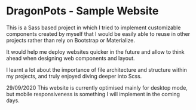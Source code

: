 # DragonPots - Sample Website

This is a Sass based project in which I tried to implement customizable components created by myself that I would be easily able to reuse in other projects rather than rely on Bootstrap or Materialize.

It would help me deploy websites quicker in the future and allow to think ahead when designing web components and layout.

I learnt a lot about the importance of file architecture and structure within my projects, and truly enjoyed diving deeper into Scss.

29/09/2020 This website is currently optimised mainly for desktop mode, but mobile responsiveness is something I will implement in the coming days.
